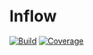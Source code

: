 Inflow
======

[![Build][build-img]][build-url]
[![Coverage][coverage-img]][coverage-url]


[build-url]: https://actions-badge.atrox.dev/alexvasilkov/Inflow/goto?ref=main
[build-img]: https://img.shields.io/endpoint.svg?url=https%3A%2F%2Factions-badge.atrox.dev%2Falexvasilkov%2FInflow%2Fbadge%3Fref%3Dmain&style=flat-square

[coverage-url]: https://codecov.io/github/alexvasilkov/Inflow?branch=main
[coverage-img]: https://img.shields.io/codecov/c/github/alexvasilkov/Inflow/main.svg?style=flat-square
